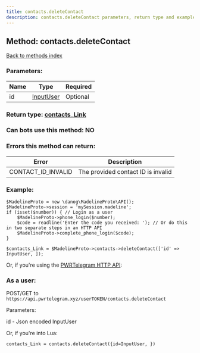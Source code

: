 ```yaml
---
title: contacts.deleteContact
description: contacts.deleteContact parameters, return type and example
---
```

## Method: contacts.deleteContact  
[Back to methods index](index.md)


### Parameters:

| Name     |    Type       | Required |
|----------|---------------|----------|
|id|[InputUser](../types/InputUser.md) | Optional|


### Return type: [contacts\_Link](../types/contacts_Link.md)

### Can bots use this method: **NO**


### Errors this method can return:

| Error    | Description   |
|----------|---------------|
|CONTACT_ID_INVALID|The provided contact ID is invalid|


### Example:


```
$MadelineProto = new \danog\MadelineProto\API();
$MadelineProto->session = 'mySession.madeline';
if (isset($number)) { // Login as a user
    $MadelineProto->phone_login($number);
    $code = readline('Enter the code you received: '); // Or do this in two separate steps in an HTTP API
    $MadelineProto->complete_phone_login($code);
}

$contacts_Link = $MadelineProto->contacts->deleteContact(['id' => InputUser, ]);
```

Or, if you're using the [PWRTelegram HTTP API](https://pwrtelegram.xyz):



### As a user:

POST/GET to `https://api.pwrtelegram.xyz/userTOKEN/contacts.deleteContact`

Parameters:

id - Json encoded InputUser




Or, if you're into Lua:

```
contacts_Link = contacts.deleteContact({id=InputUser, })
```

